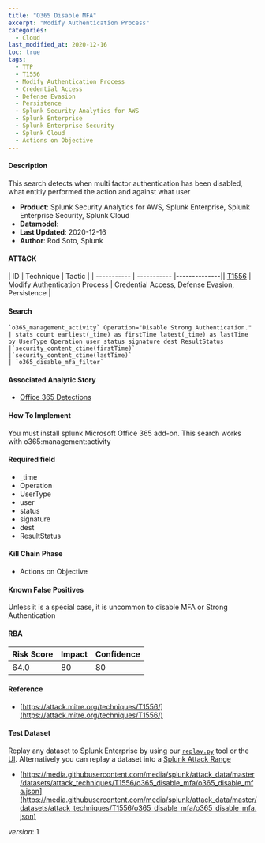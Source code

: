 ```yaml
---
title: "O365 Disable MFA"
excerpt: "Modify Authentication Process"
categories:
  - Cloud
last_modified_at: 2020-12-16
toc: true
tags:
  - TTP
  - T1556
  - Modify Authentication Process
  - Credential Access
  - Defense Evasion
  - Persistence
  - Splunk Security Analytics for AWS
  - Splunk Enterprise
  - Splunk Enterprise Security
  - Splunk Cloud
  - Actions on Objective
---
```


#### Description

This search detects when multi factor authentication has been disabled, what entitiy performed the action and against what user

- **Product**: Splunk Security Analytics for AWS, Splunk Enterprise, Splunk Enterprise Security, Splunk Cloud
- **Datamodel**:
- **Last Updated**: 2020-12-16
- **Author**: Rod Soto, Splunk


#### ATT&CK

| ID          | Technique   | Tactic       |
| ----------- | ----------- |--------------|| [T1556](https://attack.mitre.org/techniques/T1556/) | Modify Authentication Process | Credential Access, Defense Evasion, Persistence |


#### Search

```
`o365_management_activity` Operation="Disable Strong Authentication." 
| stats count earliest(_time) as firstTime latest(_time) as lastTime by UserType Operation user status signature dest ResultStatus 
|`security_content_ctime(firstTime)` 
|`security_content_ctime(lastTime)` 
| `o365_disable_mfa_filter`
```

#### Associated Analytic Story
* [Office 365 Detections](_stories/office_365_detections)


#### How To Implement
You must install splunk Microsoft Office 365 add-on. This search works with o365:management:activity

#### Required field
* _time
* Operation
* UserType
* user
* status
* signature
* dest
* ResultStatus


#### Kill Chain Phase
* Actions on Objective


#### Known False Positives
Unless it is a special case, it is uncommon to disable MFA or Strong Authentication



#### RBA

| Risk Score  | Impact      | Confidence   |
| ----------- | ----------- |--------------|
| 64.0 | 80 | 80 |



#### Reference

* [https://attack.mitre.org/techniques/T1556/](https://attack.mitre.org/techniques/T1556/)



#### Test Dataset
Replay any dataset to Splunk Enterprise by using our [`replay.py`](https://github.com/splunk/attack_data#using-replaypy) tool or the [UI](https://github.com/splunk/attack_data#using-ui).
Alternatively you can replay a dataset into a [Splunk Attack Range](https://github.com/splunk/attack_range#replay-dumps-into-attack-range-splunk-server)

* [https://media.githubusercontent.com/media/splunk/attack_data/master/datasets/attack_techniques/T1556/o365_disable_mfa/o365_disable_mfa.json](https://media.githubusercontent.com/media/splunk/attack_data/master/datasets/attack_techniques/T1556/o365_disable_mfa/o365_disable_mfa.json)


_version_: 1
